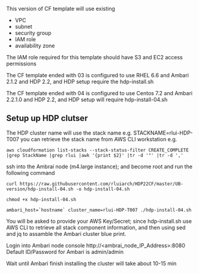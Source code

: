 This version of CF template will use existing

- VPC
- subnet
- security group
- IAM role
- availability zone

The IAM role required for this template should have S3 and EC2 access permissions

The CF template ended with 03 is configured to use RHEL 6.6 and Ambari 2.1.2 and HDP 2.2, and HDP setup require the hdp-install.sh 

The CF template ended with 04 is configured to use Centos 7.2 and Ambari 2.2.1.0 and HDP 2.2, and HDP setup will require hdp-install-04.sh



## Setup up HDP clutser
The HDP cluster name will use the stack name e.g. STACKNAME=rlui-HDP-T007
   you can retrieve the stack name from AWS CLI workstation e.g.
   
   ``aws cloudformation list-stacks --stack-status-filter CREATE_COMPLETE |grep StackName |grep rlui |awk '{print $2}' |tr -d '"' |tr -d ','``
    
 ssh into the Ambrai node (m4.large instance); and become root and run the following command
    
   ``curl https://raw.githubusercontent.com/rluiarch/HDP22CF/master/UB-version/hdp-install-04.sh -o hdp-install-04.sh``
   
   ``chmod +x hdp-install-04.sh``
   
   ``ambari_host=`hostname` cluster_name=rlui-HDP-T007 ./hdp-install-04.sh``
   
   You will be asked to provide your AWS Key/Secret; since hdp-install.sh use AWS CLI to retrieve all stack component information, and then using sed and jq to assamble the Ambari cluster blue print.
   
Login into Ambari node console http://<ambrai_node_IP_Address>:8080  
Default ID/Password for Ambari is admin/admin

Wait until Ambari finish installing the cluster will take about 10-15 min
